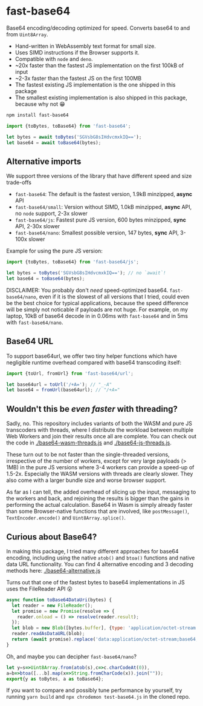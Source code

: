 # fast-base64

Base64 encoding/decoding optimized for speed. Converts base64 to and from `Uint8Array`.

- Hand-written in WebAssembly text format for small size.
- Uses SIMD instructions if the Browser supports it.
- Compatible with `node` and `deno`.
- ~20x faster than the fastest JS implementation on the first 100kB of input
- ~2-3x faster than the fastest JS on the first 100MB
- The fastest existing JS implementation is the one shipped in this package
- The smallest existing implementation is also shipped in this package, because why not 😁

```sh
npm install fast-base64
```

```js
import {toBytes, toBase64} from 'fast-base64';

let bytes = await toBytes('SGVsbG8sIHdvcmxkIQ==');
let base64 = await toBase64(bytes);
```

## Alternative imports

We support three versions of the library that have different speed and size trade-offs

- `fast-base64`: The default is the fastest version, 1.9kB minzipped, **async** API
- `fast-base64/small`: Version without SIMD, 1.0kB minzipped, **async** API, no `node` support, 2-3x slower
- `fast-base64/js`: Fastest pure JS version, 600 bytes minzipped, **sync** API, 2-30x slower
- `fast-base64/nano`: Smallest possible version, 147 bytes, **sync** API, 3-100x slower

Example for using the pure JS version:

```js
import {toBytes, toBase64} from 'fast-base64/js';

let bytes = toBytes('SGVsbG8sIHdvcmxkIQ=='); // no `await`!
let base64 = toBase64(bytes);
```

DISCLAIMER: You probably don't *need* speed-optimized base64. `fast-base64/nano`, even if it is the slowest of all versions that I tried, could even be the best choice for typical applications, because the speed difference will be simply not noticable if payloads are not huge. For example, on my laptop, 10kB of base64 decode in in 0.06ms with `fast-base64` and in 5ms with `fast-base64/nano`.

## Base64 URL

To support base64url, we offer two tiny helper functions which have negligible runtime overhead compared with base64 transcoding itself:

```js
import {toUrl, fromUrl} from 'fast-base64/url';

let base64url = toUrl('/+A='); // "_-A"
let base64 = fromUrl(base64url); // "/+A="
```

## Wouldn't this be *even faster* with threading?

Sadly, no. This repository includes variants of both the WASM and pure JS transcoders with threads, where I distribute the workload between multiple Web Workers and join their results once all are complete. You can check out the code in [./base64-wasm-threads.js](https://github.com/mitschabaude/fast-base64/blob/main/base64-wasm-threads.js) and [./base64-js-threads.js](https://github.com/mitschabaude/fast-base64/blob/main/base64-js-threads.js).

These turn out to be not faster than the single-threaded versions, irrespective of the number of workers, except for very large payloads (> 1MB) in the pure JS versions where 3-4 workers can provide a speed-up of 1.5-2x. Especially the WASM versions with threads are clearly slower. They also come with a larger bundle size and worse browser support.

As far as I can tell, the added overhead of slicing up the input, messaging to the workers and back, and rejoining the results is bigger than the gains in performing the actual calculation. Base64 in Wasm is simply already faster than some Browser-native functions that are involved, like `postMessage()`, `TextEncoder.encode()` and `Uint8Array.splice()`.

## Curious about Base64?

In making this package, I tried many different approaches for base64 encoding, including using the native `atob()` and `btoa()` functions and native data URL functionality. You can find 4 alternative encoding and 3 decoding methods here: [./base64-alternative.js](https://github.com/mitschabaude/fast-base64/blob/main/base64-alternative.js)

Turns out that one of the fastest bytes to base64 implementations in JS uses the FileReader API 😮

```js
async function toBase64DataUri(bytes) {
  let reader = new FileReader();
  let promise = new Promise(resolve => {
    reader.onload = () => resolve(reader.result);
  });
  let blob = new Blob([bytes.buffer], {type: 'application/octet-stream'});
  reader.readAsDataURL(blob);
  return (await promise).replace('data:application/octet-stream;base64,', '');
}
```

Oh, and maybe you can decipher `fast-base64/nano`?

```js
let y=s=>Uint8Array.from(atob(s),c=>c.charCodeAt(0)),
a=b=>btoa([...b].map(x=>String.fromCharCode(x)).join(""));
export{y as toBytes, a as toBase64};
```

If you want to compare and possibly tune performance by yourself, try running `yarn build` and `npx chrodemon test-base64.js` in the cloned repo.
